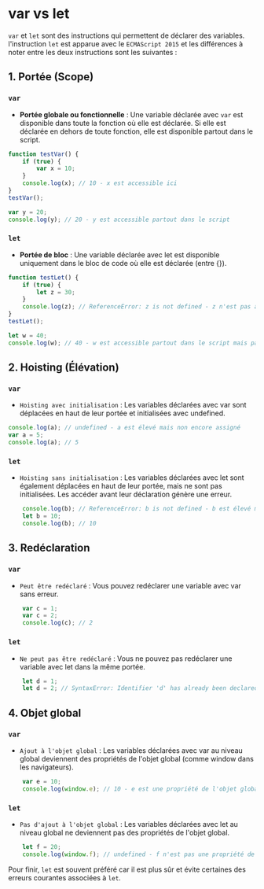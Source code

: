 # var vs let

`var` et `let` sont des instructions qui permettent de déclarer des variables. l'instruction `let` est apparue avec le `ECMAScript 2015` et les différences à noter entre les deux instructions sont les suivantes : 

## 1. Portée (Scope)

### `var`
- **Portée globale ou fonctionnelle** : Une variable déclarée avec `var` est disponible dans toute la fonction où elle est déclarée. Si elle est déclarée en dehors de toute fonction, elle est disponible partout dans le script.

```js
function testVar() {
    if (true) {
        var x = 10;
    }
    console.log(x); // 10 - x est accessible ici
}
testVar();

var y = 20;
console.log(y); // 20 - y est accessible partout dans le script
```

### `let`  
- **Portée de bloc** : Une variable déclarée avec let est disponible uniquement dans le bloc de code où elle est déclarée (entre {}).

```js
function testLet() {
    if (true) {
        let z = 30;
    }
    console.log(z); // ReferenceError: z is not defined - z n'est pas accessible ici
}
testLet();

let w = 40;
console.log(w); // 40 - w est accessible partout dans le script mais pas attaché à l'objet global
```


## 2. Hoisting (Élévation)

### `var`
- `Hoisting avec initialisation` : Les variables déclarées avec var sont déplacées en haut de leur portée et initialisées avec undefined.

```js
console.log(a); // undefined - a est élevé mais non encore assigné
var a = 5;
console.log(a); // 5
```

### `let`
- `Hoisting sans initialisation` : Les variables déclarées avec let sont également déplacées en haut de leur portée, mais ne sont pas initialisées. Les accéder avant leur déclaration génère une erreur.

```js
    console.log(b); // ReferenceError: b is not defined - b est élevé mais non initialisé
    let b = 10;
    console.log(b); // 10
```

## 3. Redéclaration

### `var`
- ``Peut être redéclaré`` : Vous pouvez redéclarer une variable avec var sans erreur.

```js
    var c = 1;
    var c = 2;
    console.log(c); // 2
```

### `let`
- ``Ne peut pas être redéclaré`` : Vous ne pouvez pas redéclarer une variable avec let dans la même portée.

```js
    let d = 1;
    let d = 2; // SyntaxError: Identifier 'd' has already been declared
```

## 4. Objet global

### `var`
- ``Ajout à l'objet global`` : Les variables déclarées avec var au niveau global deviennent des propriétés de l'objet global (comme window dans les navigateurs).

```js
    var e = 10;
    console.log(window.e); // 10 - e est une propriété de l'objet global
```

### `let`
- ``Pas d'ajout à l'objet global`` : Les variables déclarées avec let au niveau global ne deviennent pas des propriétés de l'objet global.

```js
    let f = 20;
    console.log(window.f); // undefined - f n'est pas une propriété de l'objet global
```

Pour finir, `let` est souvent préféré car il est plus sûr et évite certaines des erreurs courantes associées à `let`.